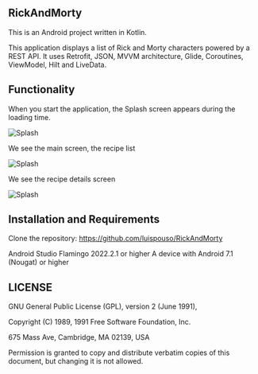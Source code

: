 ## RickAndMorty

This is an Android project written in Kotlin.

This application displays a list of Rick and Morty characters powered by a REST API. It uses Retrofit, JSON, MVVM architecture, Glide, Coroutines, ViewModel, Hilt and LiveData.

## Functionality

When you start the application, the Splash screen appears during the loading time.

![Splash](https://github.com/luispouso/RyckAndMorty/blob/develop/RMSplash.png)



We see the main screen, the recipe list

![Splash](https://github.com/luispouso/RyckAndMorty/blob/develop/RMList.png)


We see the recipe details screen

![Splash](https://github.com/luispouso/RyckAndMorty/blob/develop/RMDetail.png)



## Installation and Requirements

Clone the repository: https://github.com/luispouso/RickAndMorty

Android Studio Flamingo 2022.2.1 or higher
A device with Android 7.1 (Nougat) or higher

## LICENSE

GNU General Public License (GPL), version 2 (June 1991),

Copyright (C) 1989, 1991 Free Software Foundation, Inc.

675 Mass Ave, Cambridge, MA 02139, USA

Permission is granted to copy and distribute verbatim copies of this document, but changing it is not allowed.




